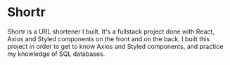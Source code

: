 # Shortr

Shortr is a URL shortener I built. It's a fullstack project done with React, Axios and Styled components on the front and on the back.
I built this project in order to get to know Axios and Styled components, and practice my knowledge of SQL databases.
